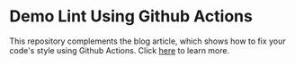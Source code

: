# Demo Lint Using Github Actions

This repository complements the blog article, which shows how to fix your code's style using Github Actions. Click [here](https://akki.ca/blog/fix-the-style-of-your-code-using-github-actions) to learn more.
